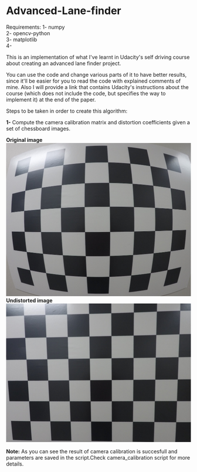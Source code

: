 # Advanced-Lane-finder

Requirements:
1- numpy  
2- opencv-python  
3- matplotlib  
4-   

This is an implementation of what I've learnt in Udacity's self driving course about creating an advanced lane finder project.

You can use the code and change various parts of it to have better results, since it'll be easier for you to read the code with explained comments of mine. 
Also I will provide a link that contains Udacity's instructions about the course (which does not include the code, but specifies the way to implement it) at the end of the paper.



Steps to be taken in order to create this algorithm:

__1-__ Compute the camera calibration matrix and distortion coefficients given a set of chessboard images.

__Original image__  
![GitHub Logo](/mytest.jpg)  
__Undistorted image__
![GitHub Logo](/correction.jpg)  

__Note:__ As you can see the result of camera calibration is succesfull and parameters are saved in the script.Check camera_calibration script for more details.
